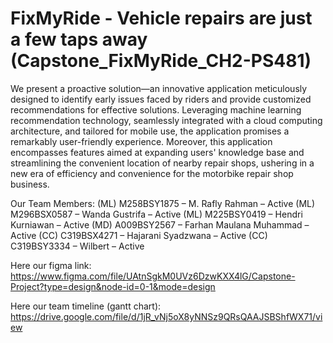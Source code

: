 # FixMyRide - Vehicle repairs are just a few taps away (Capstone_FixMyRide_CH2-PS481)

We present a proactive solution—an innovative application meticulously designed to identify early issues faced by riders and provide customized recommendations for effective solutions. Leveraging machine learning recommendation technology, seamlessly integrated with a cloud computing architecture, and tailored for mobile use, the application promises a remarkably user-friendly experience. Moreover, this application encompasses features aimed at expanding users' knowledge base and streamlining the convenient location of nearby repair shops, ushering in a new era of efficiency and convenience for the motorbike repair shop business.


Our Team Members: 
(ML) M258BSY1875 – M. Rafly Rahman – Active
(ML) M296BSX0587 – Wanda Gustrifa – Active
(ML)  M225BSY0419 – Hendri Kurniawan  – Active
(MD) A009BSY2567 – Farhan Maulana Muhammad – Active
(CC) C319BSX4271 – Hajarani Syadzwana – Active
(CC) C319BSY3334 – Wilbert – Active

Here our figma link: 
https://www.figma.com/file/UAtnSgkM0UVz6DzwKXX4lG/Capstone-Project?type=design&node-id=0-1&mode=design 

Here our team timeline (gantt chart): 
https://drive.google.com/file/d/1jR_vNj5oX8yNNSz9QRsQAAJSBShfWX71/view 
